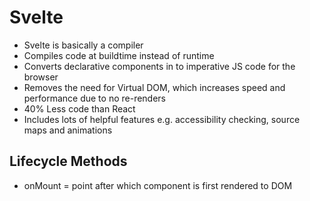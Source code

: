 # Svelte

- Svelte is basically a compiler
- Compiles code at buildtime instead of runtime
- Converts declarative components in to imperative JS code for the browser
- Removes the need for Virtual DOM, which increases speed and performance due to no re-renders
- 40% Less code than React
- Includes lots of helpful features e.g. accessibility checking, source maps and animations

## Lifecycle Methods

- onMount = point after which component is first rendered to DOM
